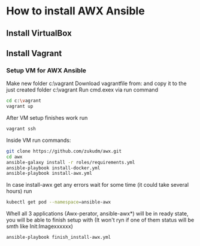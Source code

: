 # How to install AWX Ansible

## Install VirtualBox
## Install Vagrant
### Setup VM for AWX Ansible

Make new folder c:\vagrant
Download vagrantfile from: and copy it to the just created folder c:\vagrant
Run cmd.exex via run command
```bash
cd c:\vagrant
vagrant up
```
After VM setup finishes work run
```bash
vagrant ssh
```
Inside VM run commands:

```bash
git clone https://github.com/zukudm/awx.git
cd awx
ansible-galaxy install -r roles/requirements.yml
ansible-playbook install-docker.yml
ansible-playbook install-awx.yml
```
In case install-awx get any errors wait for some time (it could take several hours) run  
```bash
kubectl get pod --namespace=ansible-awx
```
Whell all 3 applications (Awx-perator, ansible-awx*) will be in ready state, you will be able to finish setup with
(It won't ryn if one of them status will be smth like Init:Imagexxxxxx)
```bash
ansible-playbook finish_install-awx.yml
```

